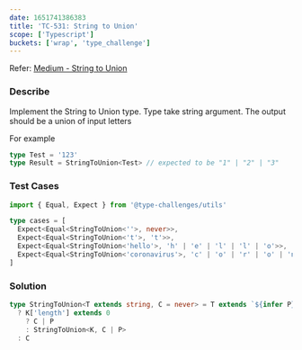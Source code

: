 ```yaml
---
date: 1651741386383
title: 'TC-531: String to Union'
scope: ['Typescript']
buckets: ['wrap', 'type_challenge']
---
```


Refer: [Medium - String to Union](https://github.com/type-challenges/type-challenges/blob/master/questions/531-medium-string-to-union/README.md)

### Describe

Implement the String to Union type. Type take string argument. The output should be a union of input letters

For example

```typescript
type Test = '123'
type Result = StringToUnion<Test> // expected to be "1" | "2" | "3"
```

### Test Cases

```typescript
import { Equal, Expect } from '@type-challenges/utils'

type cases = [
  Expect<Equal<StringToUnion<''>, never>>,
  Expect<Equal<StringToUnion<'t'>, 't'>>,
  Expect<Equal<StringToUnion<'hello'>, 'h' | 'e' | 'l' | 'l' | 'o'>>,
  Expect<Equal<StringToUnion<'coronavirus'>, 'c' | 'o' | 'r' | 'o' | 'n' | 'a' | 'v' | 'i' | 'r' | 'u' | 's'>>
]
```

### Solution

```typescript
type StringToUnion<T extends string, C = never> = T extends `${infer P}${infer K}`
  ? K['length'] extends 0
    ? C | P
    : StringToUnion<K, C | P>
  : C
```
